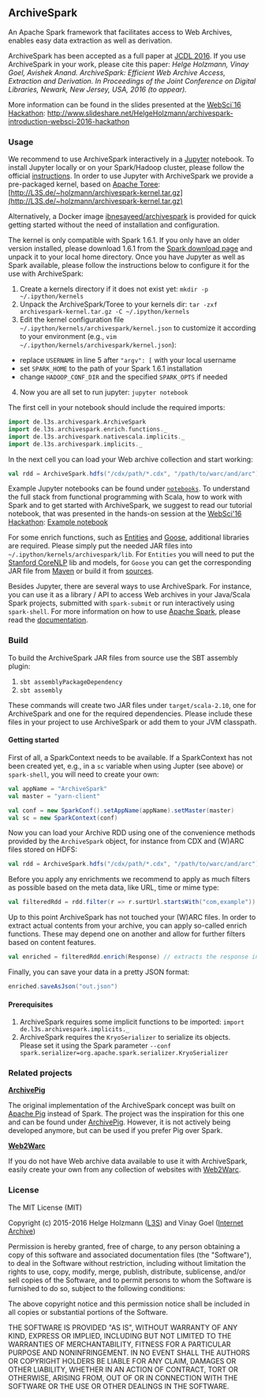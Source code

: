 ## ArchiveSpark

An Apache Spark framework that facilitates access to Web Archives, enables easy data extraction as well as derivation.

ArchiveSpark has been accepted as a full paper at [JCDL 2016](http://www.jcdl2016.org). If you use ArchiveSpark in your work, please cite this paper:
*Helge Holzmann, Vinay Goel, Avishek Anand. ArchiveSpark: Efficient Web Archive Access, Extraction and Derivation. In Proceedings of the Joint Conference on Digital Libraries, Newark, New Jersey, USA, 2016 (to appear).*

More information can be found in the slides presented at the [WebSci`16 Hackathon](http://www.websci16.org/hackathon):
http://www.slideshare.net/HelgeHolzmann/archivespark-introduction-websci-2016-hackathon

### Usage

We recommend to use ArchiveSpark interactively in a [Jupyter](http://jupyter.org) notebook. To install Jupyter locally or on your Spark/Hadoop cluster, please follow the official [instructions](https://jupyter.readthedocs.io/en/latest/install.html). In order to use Jupyter with ArchiveSpark we provide a pre-packaged kernel, based on [Apache Toree](https://github.com/apache/incubator-toree): [http://L3S.de/~holzmann/archivespark-kernel.tar.gz](http://L3S.de/~holzmann/archivespark-kernel.tar.gz)

Alternatively, a Docker image [ibnesayeed/archivespark](https://hub.docker.com/r/ibnesayeed/archivespark/) is provided for quick getting started without the need of installation and configuration.

The kernel is only compatible with Spark 1.6.1. If you only have an older version installed, please download 1.6.1 from the [Spark download page](https://spark.apache.org/downloads.html) and unpack it to your local home directory. Once you have Jupyter as well as Spark available, please follow the instructions below to configure it for the use with ArchiveSpark:

1. Create a kernels directory if it does not exist yet: `mkdir -p ~/.ipython/kernels`
2. Unpack the ArchiveSpark/Toree to your kernels dir: `tar -zxf archivespark-kernel.tar.gz -C ~/.ipython/kernels`
3. Edit the kernel configuration file `~/.ipython/kernels/archivespark/kernel.json` to customize it according to your environment (e.g., `vim ~/.ipython/kernels/archivespark/kernel.json`):
 * replace `USERNAME` in line 5 after `"argv": [` with your local username
 * set `SPARK_HOME` to the path of your Spark 1.6.1 installation
 * change `HADOOP_CONF_DIR` and the specified `SPARK_OPTS` if needed
4. Now you are all set to run jupyter: `jupyter notebook`

The first cell in your notebook should include the required imports:
```scala
import de.l3s.archivespark.ArchiveSpark
import de.l3s.archivespark.enrich.functions._
import de.l3s.archivespark.nativescala.implicits._
import de.l3s.archivespark.implicits._
```

In the next cell you can load your Web archive collection and start working:
```scala
val rdd = ArchiveSpark.hdfs("/cdx/path/*.cdx", "/path/to/warc/and/arc")(sc)
```

Example Jupyter notebooks can be found under [`notebooks`](notebooks). To understand the full stack from functional programming with Scala, how to work with Spark and to get started with ArchiveSpark, we suggest to read our tutorial notebook, that was presented in the hands-on session at the [WebSci'16 Hackathon](http://www.websci16.org/hackathon): [Example notebook](https://github.com/helgeho/ArchiveSpark/blob/master/notebooks/WebSciHackathonHandsOn.ipynb#ArchiveSpark)

For some enrich functions, such as [Entities](https://github.com/helgeho/ArchiveSpark/blob/master/src/main/scala/de/l3s/archivespark/enrich/functions/Entities.scala) and [Goose](https://github.com/helgeho/ArchiveSpark/blob/master/src/main/scala/de/l3s/archivespark/enrich/functions/Goose.scala), additional libraries are required. Please simply put the needed JAR files into `~/.ipython/kernels/archivespark/lib`. For `Entities` you will need to put the [Stanford CoreNLP](http://stanfordnlp.github.io/CoreNLP/) lib and models, for `Goose` you can get the corresponding JAR file from [Maven](http://mvnrepository.com/artifact/com.gravity/goose) or build it from [sources](https://github.com/GravityLabs/goose).

Besides Jupyter, there are several ways to use ArchiveSpark. For instance, you can use it as a library / API to access Web archives in your Java/Scala Spark projects, submitted with `spark-submit` or run interactively using `spark-shell`.
For more information on how to use [Apache Spark](http://spark.apache.org), please read the [documentation](http://spark.apache.org/docs/1.6.1).

### Build

To build the ArchiveSpark JAR files from source use the SBT assembly plugin:

1. `sbt assemblyPackageDependency`
2. `sbt assembly`

These commands will create two JAR files under `target/scala-2.10`, one for ArchiveSpark and one for the required dependencies.
Please include these files in your project to use ArchiveSpark or add them to your JVM classpath.

#### Getting started

First of all, a SparkContext needs to be available. If a SparkContext has not been created yet, e.g., in a `sc` variable when using Jupter (see above) or `spark-shell`, you will need to create your own:

```scala
val appName = "ArchiveSpark"
val master = "yarn-client"

val conf = new SparkConf().setAppName(appName).setMaster(master)
val sc = new SparkContext(conf)
```

Now you can load your Archive RDD using one of the convenience methods provided by the `ArchiveSpark` object, for instance from CDX and (W)ARC files stored on HDFS:

```scala
val rdd = ArchiveSpark.hdfs("/cdx/path/*.cdx", "/path/to/warc/and/arc")(sc)
```

Before you apply any enrichments we recommend to apply as much filters as possible based on the meta data, like URL, time or mime type:

```scala
val filteredRdd = rdd.filter(r => r.surtUrl.startsWith("com,example")) // only websites from exapmle.com
```

Up to this point ArchiveSpark has not touched your (W)ARC files. In order to extract actual contents from your archive, you can apply so-called enrich functions. These may depend one on another and allow for further filters based on content features.

```scala
val enriched = filteredRdd.enrich(Response) // extracts the response information from (W)ARC, i.e., headers and payload
```

Finally, you can save your data in a pretty JSON format:

```scala
enriched.saveAsJson("out.json")
```

#### Prerequisites

1. ArchiveSpark requires some implicit functions to be imported: `import de.l3s.archivespark.implicits._`
2. ArchiveSpark requires the `KryoSerializer` to serialize its objects.<br/>Please set it using the Spark parameter `--conf spark.serializer=org.apache.spark.serializer.KryoSerializer`

### Related projects

__[ArchivePig](https://github.com/helgeho/ArchivePig)__

The original implementation of the ArchiveSpark concept was built on [Apache Pig](https://pig.apache.org) instead of Spark.
The project was the inspiration for this one and can be found under [ArchivePig](https://github.com/helgeho/ArchivePig).
However, it is not actively being developed anymore, but can be used if you prefer Pig over Spark.

__[Web2Warc](https://github.com/helgeho/Web2Warc)__

If you do not have Web archive data available to use it with ArchiveSpark, easily create your own from any collection of websites with [Web2Warc](https://github.com/helgeho/Web2Warc).

### License

The MIT License (MIT)

Copyright (c) 2015-2016 Helge Holzmann ([L3S](http://www.L3S.de)) and Vinay Goel ([Internet Archive](http://www.archive.org))

Permission is hereby granted, free of charge, to any person obtaining a copy
of this software and associated documentation files (the "Software"), to deal
in the Software without restriction, including without limitation the rights
to use, copy, modify, merge, publish, distribute, sublicense, and/or sell
copies of the Software, and to permit persons to whom the Software is
furnished to do so, subject to the following conditions:

The above copyright notice and this permission notice shall be included in all
copies or substantial portions of the Software.

THE SOFTWARE IS PROVIDED "AS IS", WITHOUT WARRANTY OF ANY KIND, EXPRESS OR
IMPLIED, INCLUDING BUT NOT LIMITED TO THE WARRANTIES OF MERCHANTABILITY,
FITNESS FOR A PARTICULAR PURPOSE AND NONINFRINGEMENT. IN NO EVENT SHALL THE
AUTHORS OR COPYRIGHT HOLDERS BE LIABLE FOR ANY CLAIM, DAMAGES OR OTHER
LIABILITY, WHETHER IN AN ACTION OF CONTRACT, TORT OR OTHERWISE, ARISING FROM,
OUT OF OR IN CONNECTION WITH THE SOFTWARE OR THE USE OR OTHER DEALINGS IN THE
SOFTWARE.
